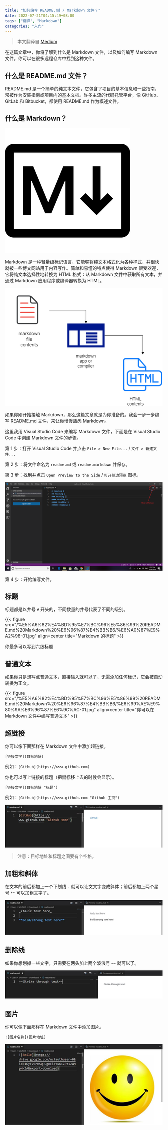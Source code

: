 ```yaml
---
title: "如何编写 README.md / Markdown 文件？"
date: 2022-07-21T04:15:49+08:00
tags: ["翻译", "Markdown"]
categories: "入门"
---
```


> 本文翻译自 [Medium](https://medium.com/@saumya.ranjan/how-to-write-a-readme-md-file-markdown-file-20cb7cbcd6f)

在这篇文章中，你将了解到什么是 Markdown 文件，以及如何编写 Markdown 文件。你可以在很多远程仓库中找到这种文件。

## 什么是 README.md 文件？

README.md 是一个简单的纯文本文件，它包含了项目的基本信息和一些指南，常被作为安装指南或项目内的基本文档。许多主流的代码托管平台，像 GitHub、GitLab 和 Bitbucket，都使用 README.md 作为概述文件。

## 什么是 Markdown？

![Markdown Logo](/%E5%A6%82%E4%BD%95%E7%BC%96%E5%86%99%20README.md%20Markdown%20%E6%96%87%E4%BB%B6/%E4%BB%80%E4%B9%88%E6%98%AF%20Markdown-01.png#center)

Markdown 是一种轻量级标记语言，它能够将纯文本格式化为各种样式，并很快就被一些博文网站用于内容写作。简单和易懂的特点使得 Markdown 很受欢迎，它将纯文本选择性地转换为 HTML 格式：从 Markdown 文件中获取所有文本，并通过 Markdown 应用程序或编译器转换为 HTML。

![Render Markdown File](/%E5%A6%82%E4%BD%95%E7%BC%96%E5%86%99%20README.md%20Markdown%20%E6%96%87%E4%BB%B6/%E4%BB%80%E4%B9%88%E6%98%AF%20Markdown-02.png#center)

如果你刚开始接触 Markdown，那么这篇文章就是为你准备的。我会一步一步编写 README.md 文件，来让你慢慢熟悉 Markdown。

这里我用 Visual Studio Code 来编写 Markdown 文件，下面是在 Visual Studio Code 中创建 Markdown 文件的步骤。

第 1 步：打开 Visual Studio Code 并点击 `File > New File...` / `文件 > 新建文件...`

第 2 步：将文件命名为 `readme.md` 或 `readme.markdown` 并保存。

第 3 步：找到并点击 `Open Preview to the Side` / `打开侧边预览` 图标。

![VS Code Screenshort](/%E5%A6%82%E4%BD%95%E7%BC%96%E5%86%99%20README.md%20Markdown%20%E6%96%87%E4%BB%B6/%E4%BB%80%E4%B9%88%E6%98%AF%20Markdown-03.png#center)

第 4 步：开始编写文件。

## 标题

标题都是以井号 `#` 开头的，不同数量的井号代表了不同的级别。

{{< figure src="/%E5%A6%82%E4%BD%95%E7%BC%96%E5%86%99%20README.md%20Markdown%20%E6%96%87%E4%BB%B6/%E6%A0%87%E9%A2%98-01.jpg" align=center title="Markdown 的标题" >}}

你最多可以写到六级标题

## 普通文本

如果你只是想写点普通文本，直接输入就可以了，无需添加任何标记，它会被自动转换为正文。

{{< figure src="/%E5%A6%82%E4%BD%95%E7%BC%96%E5%86%99%20README.md%20Markdown%20%E6%96%87%E4%BB%B6/%E6%99%AE%E9%80%9A%E6%96%87%E6%9C%AC-01.jpg" align=center title="你可以在 Markdown 文件中编写普通文本" >}}

## 超链接

你可以像下面那样在 Markdown 文件中添加超链接。

`[链接文字](目标地址)`

例如：`[Github](https://www.github.com)`

你也可以写上链接的标题（把鼠标移上去的时候会显示）。

`[链接文字](目标地址 "标题")`

例如：`[Github](https://www.github.com "Github 主页")`

![Hyperlink Example](/%E5%A6%82%E4%BD%95%E7%BC%96%E5%86%99%20README.md%20Markdown%20%E6%96%87%E4%BB%B6/%E8%B6%85%E9%93%BE%E6%8E%A5-01.jpg#center)

> 注意：目标地址和标题之间要有个空格。

## 加粗和斜体

在文本的前后都加上一个下划线 `-` 就可以让文文字变成斜体；前后都加上两个星号 `**` 可以加粗文字了。

![Strong and Italic Text Example](/%E5%A6%82%E4%BD%95%E7%BC%96%E5%86%99%20README.md%20Markdown%20%E6%96%87%E4%BB%B6/%E5%8A%A0%E7%B2%97%E5%92%8C%E6%96%9C%E4%BD%93-01.jpg#center)

## 删除线

如果你想划掉一些文字，只需要在两头加上两个波浪号 `~~` 就可以了。

![Strikethrough Example](/%E5%A6%82%E4%BD%95%E7%BC%96%E5%86%99%20README.md%20Markdown%20%E6%96%87%E4%BB%B6/%E5%88%A0%E9%99%A4%E7%BA%BF-01.jpg#center)

## 图片

你可以像下面那样在 Markdown 文件中添加图片。

`![图片名称](图片地址)`

![Image Example](/%E5%A6%82%E4%BD%95%E7%BC%96%E5%86%99%20README.md%20Markdown%20%E6%96%87%E4%BB%B6/%E5%9B%BE%E7%89%87-01.jpg#center)

